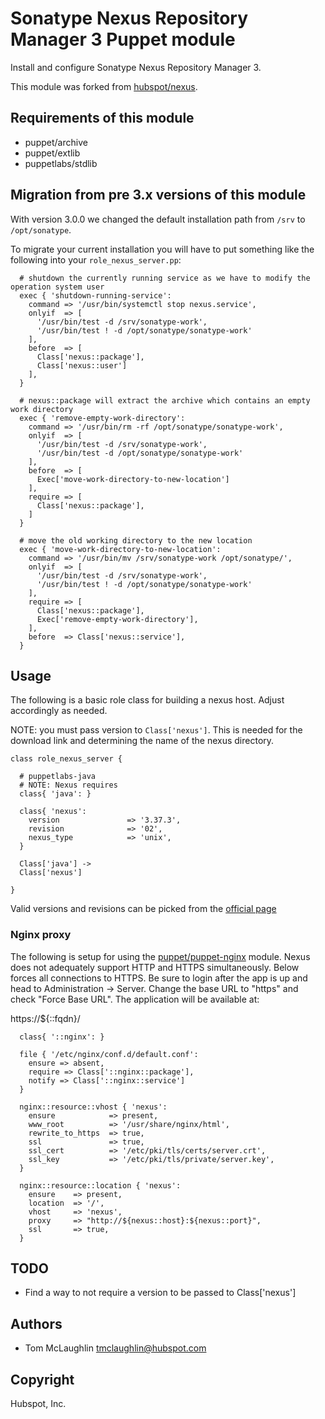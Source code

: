 # Sonatype Nexus Repository Manager 3 Puppet module
Install and configure Sonatype Nexus Repository Manager 3.

This module was forked from [hubspot/nexus](https://forge.puppet.com/hubspot/nexus).

## Requirements of this module
* puppet/archive
* puppet/extlib
* puppetlabs/stdlib

## Migration from pre 3.x versions of this module
With version 3.0.0 we changed the default installation path from `/srv` to `/opt/sonatype`.

To migrate your current installation you will have to put something like the following into your `role_nexus_server.pp`:

```puppet
  # shutdown the currently running service as we have to modify the operation system user
  exec { 'shutdown-running-service':
    command => '/usr/bin/systemctl stop nexus.service',
    onlyif  => [
      '/usr/bin/test -d /srv/sonatype-work',
      '/usr/bin/test ! -d /opt/sonatype/sonatype-work'
    ],
    before  => [
      Class['nexus::package'],
      Class['nexus::user']
    ],
  }

  # nexus::package will extract the archive which contains an empty work directory
  exec { 'remove-empty-work-directory':
    command => '/usr/bin/rm -rf /opt/sonatype/sonatype-work',
    onlyif  => [
      '/usr/bin/test -d /srv/sonatype-work',
      '/usr/bin/test -d /opt/sonatype/sonatype-work'
    ],
    before  => [
      Exec['move-work-directory-to-new-location']
    ],
    require => [
      Class['nexus::package'],
    ]
  }

  # move the old working directory to the new location
  exec { 'move-work-directory-to-new-location':
    command => '/usr/bin/mv /srv/sonatype-work /opt/sonatype/',
    onlyif  => [
      '/usr/bin/test -d /srv/sonatype-work',
      '/usr/bin/test ! -d /opt/sonatype/sonatype-work'
    ],
    require => [
      Class['nexus::package'],
      Exec['remove-empty-work-directory'],
    ],
    before  => Class['nexus::service'],
  }
```

## Usage
The following is a basic role class for building a nexus host. Adjust
accordingly as needed.

NOTE: you must pass version to `Class['nexus']`. This is needed for the
download link and determining the name of the nexus directory.

```puppet
class role_nexus_server {
  
  # puppetlabs-java
  # NOTE: Nexus requires
  class{ 'java': }
  
  class{ 'nexus':
    version               => '3.37.3',
    revision              => '02',
    nexus_type            => 'unix',
  }
  
  Class['java'] ->
  Class['nexus']

}
```

Valid versions and revisions can be picked from the [official page](https://help.sonatype.com/repomanager3/download/download-archives---repository-manager-3)

### Nginx proxy
The following is setup for using the
[puppet/puppet-nginx](https://github.com/voxpupuli/puppet-nginx) module. Nexus
does not adequately support HTTP and HTTPS simultaneously.  Below forces
all connections to HTTPS.  Be sure to login after the app is up and head
to Administration -> Server.  Change the base URL to "https" and check
"Force Base URL".  The application will be available at:

https://${::fqdn}/

```puppet
  class{ '::nginx': }

  file { '/etc/nginx/conf.d/default.conf':
    ensure => absent,
    require => Class['::nginx::package'],
    notify => Class['::nginx::service']
  }

  nginx::resource::vhost { 'nexus':
    ensure            => present,
    www_root          => '/usr/share/nginx/html',
    rewrite_to_https  => true,
    ssl               => true,
    ssl_cert          => '/etc/pki/tls/certs/server.crt',
    ssl_key           => '/etc/pki/tls/private/server.key',
  }

  nginx::resource::location { 'nexus':
    ensure    => present,
    location  => '/',
    vhost     => 'nexus',
    proxy     => "http://${nexus::host}:${nexus::port}",
    ssl       => true,
  }
```
## TODO
* Find a way to not require a version to be passed to Class['nexus']

## Authors
* Tom McLaughlin <tmclaughlin@hubspot.com>

## Copyright
Hubspot, Inc.

